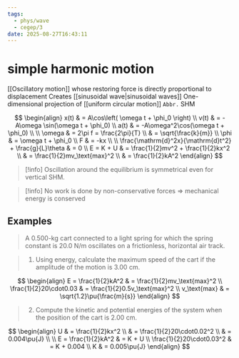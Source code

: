 ```yaml
---
tags:
  - phys/wave
  - cegep/3
date: 2025-08-27T16:43:11
---
```


# simple harmonic motion

[[Oscillatory motion]] whose restoring force is directly proportional to displacement
Creates [[sinusoidal wave|sinusoidal waves]]
One-dimensional projection of [[uniform circular motion]]
`Abbr.` SHM

$$
\begin{align}
x(t) & = A\cos\left( \omega t + \phi_0 \right) \\
v(t) & = -A\omega \sin(\omega t + \phi_0) \\
a(t) & = -A\omega^2\cos(\omega t + \phi_0) \\
 \\
\omega & = 2\pi f = \frac{2\pi}{T} \\
 & = \sqrt{\frac{k}{m}} \\
\phi & = \omega t + \phi_0 \\
F & = -kx  \\
 \\
\frac{\mathrm{d}^2x}{\mathrm{d}t^2} + \frac{g}{L}\theta & = 0 \\
E = K + U & = \frac{1}{2}mv^2 + \frac{1}{2}kx^2 \\
 & = \frac{1}{2}mv_\text{max}^2 \\
 & = \frac{1}{2}kA^2
\end{align}
$$

> [!info] Oscillation around the equilibrium is symmetrical even for vertical SHM.

> [!info] No work is done by non-conservative forces => mechanical energy is conserved

## Examples

> A 0.500-kg cart connected to a light spring for which the spring constant is 20.0 N/m oscillates on a frictionless, horizontal air track.

> 1. Using energy, calculate the maximum speed of the cart if the amplitude of the motion is 3.00 cm.

$$
\begin{align}
E = \frac{1}{2}kA^2 & = \frac{1}{2}mv_\text{max}^2 \\
\frac{1}{2}20\cdot0.03 & = \frac{1}{2}0.5v_\text{max}^2 \\
v_\text{max} & = \sqrt{1.2}\pu{\frac{m}{s}}
\end{align}
$$

> 2. Compute the kinetic and potential energies of the system when the position of the cart is 2.00 cm.

$$
\begin{align}
U & = \frac{1}{2}kx^2 \\
 & = \frac{1}{2}20\cdot0.02^2 \\
 & = 0.004\pu{J} \\
 \\
E = \frac{1}{2}kA^2 & = K + U \\
\frac{1}{2}20\cdot0.03^2 & = K + 0.004 \\
K & = 0.005\pu{J}
\end{align}
$$